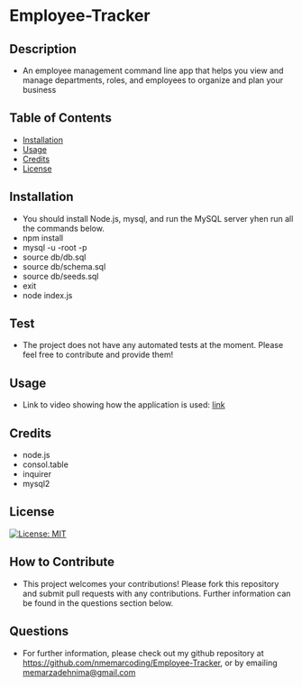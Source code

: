 # Employee-Tracker
## Description
* An employee management command line app that helps you view and manage departments, roles, and employees to organize and plan your business
## Table of Contents
- [Installation](#installation) 
- [Usage](#usage) 
- [Credits](#credits) 
- [License](#license)
## Installation 
* You should install Node.js, mysql, and run the MySQL server yhen run all the commands below.
* npm install
* mysql -u -root -p 
* source db/db.sql
* source db/schema.sql
* source db/seeds.sql
* exit 
* node index.js

## Test 
* The project does not have any automated tests at the moment. Please feel free to contribute and provide them!
## Usage
* Link to video showing how the application is used: [link](https://drive.google.com/file/d/1IYb37CuzmotJ_PptbQjkly62P0s0eFGg/view?usp=sharing)    
## Credits
* node.js
* consol.table
* inquirer
* mysql2
## License
[![License: MIT](https://img.shields.io/badge/License-MIT-yellow.svg)](https://opensource.org/licenses/MIT)            
## How to Contribute 
* This project welcomes your contributions! Please fork this repository and submit pull requests with any contributions. Further information can be found in the questions section below.
## Questions
* For further information, please check out my github repository at https://github.com/nmemarcoding/Employee-Tracker, or by emailing memarzadehnima@gmail.com